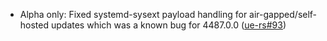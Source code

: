 - Alpha only: Fixed systemd-sysext payload handling for air-gapped/self-hosted updates which was a known bug for 4487.0.0 ([ue-rs#93](https://github.com/flatcar/ue-rs/pull/93))
